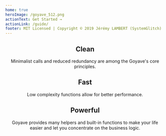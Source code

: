 ```yaml
---
home: true
heroImage: /goyave_512.png
actionText: Get Started →
actionLink: /guide/
footer: MIT Licensed | Copyright © 2019 Jérémy LAMBERT (SystemGlitch)
---
```

<div class="features" style="text-align: center">
  <div class="feature">
    <h2>Clean</h2>
    <p>Minimalist calls and reduced redundancy are among the Goyave's core principles.</p>
  </div>
  <div class="feature">
    <h2>Fast</h2>
    <p>Low complexity functions allow for better performance.</p>
  </div>
  <div class="feature">
    <h2>Powerful</h2>
    <p>Goyave provides many helpers and built-in functions to make your life easier and let you concentrate on the business logic.</p>
  </div>
</div>
